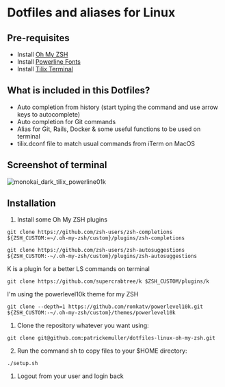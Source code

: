 # Dotfiles and aliases for Linux

## Pre-requisites

- Install [Oh My ZSH](https://github.com/ohmyzsh/ohmyzsh)
- Install [Powerline Fonts](https://github.com/powerline/fonts)
- Install [Tilix Terminal](https://gnunn1.github.io/tilix-web/)

## What is included in this Dotfiles?

- Auto completion from history (start typing the command and use arrow keys to autocomplete)
- Auto completion for Git commands
- Alias for Git, Rails, Docker & some useful functions to be used on terminal
- tilix.dconf file to match usual commands from iTerm on MacOS

## Screenshot of terminal

![monokai_dark_tilix_powerline01k](https://user-images.githubusercontent.com/1644530/80638023-33ca8980-8a36-11ea-9cae-2ea7dc9d8a02.jpeg)


## Installation

1. Install some Oh My ZSH plugins

```shell
git clone https://github.com/zsh-users/zsh-completions ${ZSH_CUSTOM:=~/.oh-my-zsh/custom}/plugins/zsh-completions
```

```shell
git clone https://github.com/zsh-users/zsh-autosuggestions ${ZSH_CUSTOM:-~/.oh-my-zsh/custom}/plugins/zsh-autosuggestions
```

K is a plugin for a better LS commands on terminal

```shell
git clone https://github.com/supercrabtree/k $ZSH_CUSTOM/plugins/k
```

I'm using the powerlevel10k theme for my ZSH

```shell
git clone --depth=1 https://github.com/romkatv/powerlevel10k.git ${ZSH_CUSTOM:-~/.oh-my-zsh/custom}/themes/powerlevel10k
```

1. Clone the repository whatever you want using:

```shell
git clone git@github.com:patrickemuller/dotfiles-linux-oh-my-zsh.git
```

2. Run the command sh to copy files to your $HOME directory:

```shell
./setup.sh
```

1. Logout from your user and login back
